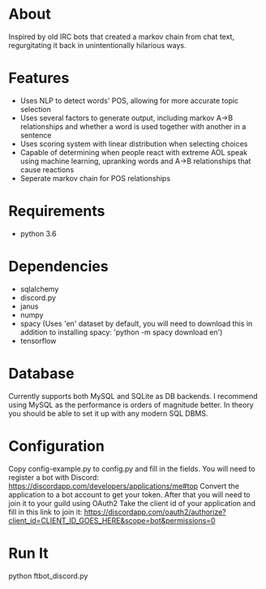 # About
Inspired by old IRC bots that created a markov chain from chat text, regurgitating it back in unintentionally hilarious ways.

# Features
- Uses NLP to detect words' POS, allowing for more accurate topic selection
- Uses several factors to generate output, including markov A->B relationships and whether a word is used together with another in a sentence
- Uses scoring system with linear distribution when selecting choices
- Capable of determining when people react with extreme AOL speak using machine learning, upranking words and A->B relationships that cause reactions
- Seperate markov chain for POS relationships

# Requirements
- python 3.6

# Dependencies
- sqlalchemy
- discord.py
- janus
- numpy
- spacy (Uses 'en' dataset by default, you will need to download this in addition to installing spacy: 'python -m spacy download en')
- tensorflow

# Database
Currently supports both MySQL and SQLite as DB backends. I recommend using MySQL as the performance is orders of magnitude better.
In theory you should be able to set it up with any modern SQL DBMS.

# Configuration

Copy config-example.py to config.py and fill in the fields.
You will need to register a bot with Discord: https://discordapp.com/developers/applications/me#top
Convert the application to a bot account to get your token. After that you will need to join it to your guild using OAuth2
Take the client id of your application and fill in this link to join it: https://discordapp.com/oauth2/authorize?client_id=CLIENT_ID_GOES_HERE&scope=bot&permissions=0

# Run It
python ftbot_discord.py

